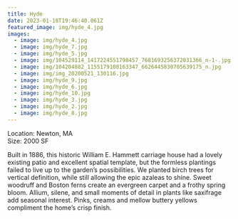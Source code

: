 ```yaml
---
title: Hyde
date: 2023-01-18T19:46:40.061Z
featured_image: img/hyde_4.jpg
images:
  - image: img/hyde_4.jpg
  - image: img/hyde_7.jpg
  - image: img/hyde_5.jpg
  - image: img/104529114_1417224551798457_7681693256372831366_n-1-.jpg
  - image: img/104204882_1155179108163347_6626445830705639175_n.jpg
  - image: img/img_20200521_130116.jpg
  - image: img/hyde_9.jpg
  - image: img/hyde_6.jpg
  - image: img/hyde_10.jpg
  - image: img/hyde_3.jpg
  - image: img/hyde_2.jpg
  - image: img/hyde_8.jpg
---
```

L﻿ocation: Newton, MA\
S﻿ize: 2000 SF



Built in 1886, this historic William E. Hammett carriage house had a lovely existing patio and excellent spatial template, but the formless plantings failed to live up to the garden’s possibilities. We planted birch trees for vertical definition, while still allowing the epic azaleas to shine. Sweet woodruff and Boston ferns create an evergreen carpet and a frothy spring bloom. Allium, silene, and small moments of detail in plants like saxifrage add seasonal interest. Pinks, creams and mellow buttery yellows compliment the home’s crisp finish.